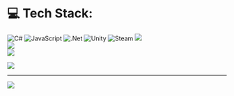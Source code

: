 
# 💻 Tech Stack:
![C#](https://img.shields.io/badge/c%23-%23239120.svg?style=for-the-badge&logo=csharp&logoColor=white) ![JavaScript](https://img.shields.io/badge/javascript-%23323330.svg?style=for-the-badge&logo=javascript&logoColor=%23F7DF1E) ![.Net](https://img.shields.io/badge/.NET-5C2D91?style=for-the-badge&logo=.net&logoColor=white) ![Unity](https://img.shields.io/badge/unity-%23000000.svg?style=for-the-badge&logo=unity&logoColor=white) ![Steam](https://img.shields.io/badge/steam-%23000000.svg?style=for-the-badge&logo=steam&logoColor=white)
![](https://github-readme-stats.vercel.app/api?username=ghostbusterbob1&theme=dark&hide_border=false&include_all_commits=true&count_private=false)<br/>
![](https://nirzak-streak-stats.vercel.app/?user=ghostbusterbob1&theme=dark&hide_border=false)<br/>
![](https://github-readme-stats.vercel.app/api/top-langs/?username=ghostbusterbob1&theme=dark&hide_border=false&include_all_commits=true&count_private=false&layout=compact)

![](https://github-profile-trophy.vercel.app/?username=ghostbusterbob1&theme=dark&no-frame=false&no-bg=true&margin-w=4)


---
[![](https://visitcount.itsvg.in/api?id=ghostbusterbob1&icon=0&color=0)](https://visitcount.itsvg.in)

<!-- Proudly created with GPRM ( https://gprm.itsvg.in ) -->

